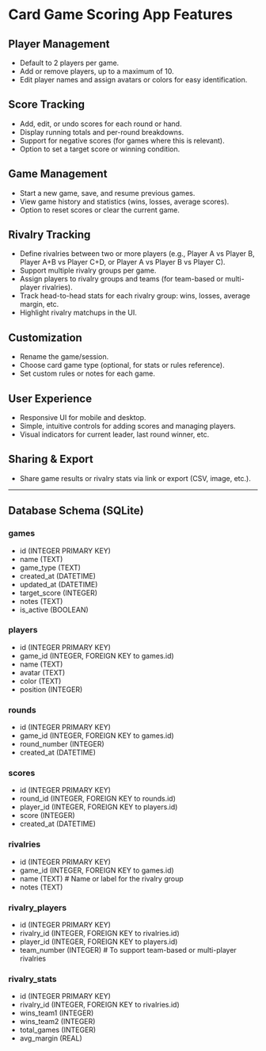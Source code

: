 # Card Game Scoring App Features

## Player Management
- Default to 2 players per game.
- Add or remove players, up to a maximum of 10.
- Edit player names and assign avatars or colors for easy identification.

## Score Tracking
- Add, edit, or undo scores for each round or hand.
- Display running totals and per-round breakdowns.
- Support for negative scores (for games where this is relevant).
- Option to set a target score or winning condition.

## Game Management
- Start a new game, save, and resume previous games.
- View game history and statistics (wins, losses, average scores).
- Option to reset scores or clear the current game.

## Rivalry Tracking
- Define rivalries between two or more players (e.g., Player A vs Player B, Player A+B vs Player C+D, or Player A vs Player B vs Player C).
- Support multiple rivalry groups per game.
- Assign players to rivalry groups and teams (for team-based or multi-player rivalries).
- Track head-to-head stats for each rivalry group: wins, losses, average margin, etc.
- Highlight rivalry matchups in the UI.

## Customization
- Rename the game/session.
- Choose card game type (optional, for stats or rules reference).
- Set custom rules or notes for each game.

## User Experience
- Responsive UI for mobile and desktop.
- Simple, intuitive controls for adding scores and managing players.
- Visual indicators for current leader, last round winner, etc.

## Sharing & Export
- Share game results or rivalry stats via link or export (CSV, image, etc.).

---

## Database Schema (SQLite)

### games
- id (INTEGER PRIMARY KEY)
- name (TEXT)
- game_type (TEXT)
- created_at (DATETIME)
- updated_at (DATETIME)
- target_score (INTEGER)
- notes (TEXT)
- is_active (BOOLEAN)

### players
- id (INTEGER PRIMARY KEY)
- game_id (INTEGER, FOREIGN KEY to games.id)
- name (TEXT)
- avatar (TEXT)
- color (TEXT)
- position (INTEGER)

### rounds
- id (INTEGER PRIMARY KEY)
- game_id (INTEGER, FOREIGN KEY to games.id)
- round_number (INTEGER)
- created_at (DATETIME)

### scores
- id (INTEGER PRIMARY KEY)
- round_id (INTEGER, FOREIGN KEY to rounds.id)
- player_id (INTEGER, FOREIGN KEY to players.id)
- score (INTEGER)
- created_at (DATETIME)

### rivalries
- id (INTEGER PRIMARY KEY)
- game_id (INTEGER, FOREIGN KEY to games.id)
- name (TEXT)  # Name or label for the rivalry group
- notes (TEXT)

### rivalry_players
- id (INTEGER PRIMARY KEY)
- rivalry_id (INTEGER, FOREIGN KEY to rivalries.id)
- player_id (INTEGER, FOREIGN KEY to players.id)
- team_number (INTEGER)  # To support team-based or multi-player rivalries

### rivalry_stats
- id (INTEGER PRIMARY KEY)
- rivalry_id (INTEGER, FOREIGN KEY to rivalries.id)
- wins_team1 (INTEGER)
- wins_team2 (INTEGER)
- total_games (INTEGER)
- avg_margin (REAL)
